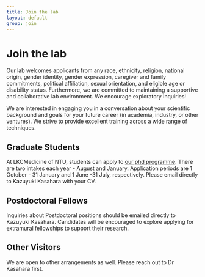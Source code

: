 ```yaml
---
title: Join the lab
layout: default
group: join
---
```


# Join the lab
Our lab welcomes applicants from any race, ethnicity, religion, national origin, gender identity, gender expression, caregiver and family commitments, political affiliation, sexual orientation, and eligible age or disability status. Furthermore, we are committed to maintaining a supportive and collaborative lab environment. We encourage exploratory inquiries!

We are interested in engaging you in a conversation about your scientific background and goals for your future career (in academia, industry, or other ventures). We strive to provide excellent training across a wide range of techniques.
<br/>

## Graduate Students

At LKCMedicine of NTU, students can apply to [our phd programme](https://www.ntu.edu.sg/education/graduate-programme/lkcmedicine-phd-by-research-programme).  There are two intakes each year -  August and January. Application periods are 1 October - 31 January and 1 June -31 July, respectively. Please email directly to Kazuyuki Kasahara with your CV.  


## Postdoctoral Fellows

Inquiries about Postdoctoral positions should be emailed directly to Kazuyuki Kasahara. Candidates will be encouraged to explore applying for extramural fellowships to support their research.

## Other Visitors

We are open to other arrangements as well. Please reach out to Dr Kasahara first.

